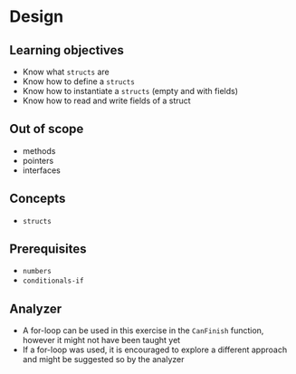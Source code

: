 # Design

## Learning objectives

- Know what `structs` are
- Know how to define a `structs`
- Know how to instantiate a `structs` (empty and with fields)
- Know how to read and write fields of a struct

## Out of scope

- methods
- pointers
- interfaces

## Concepts

- `structs`

## Prerequisites

- `numbers`
- `conditionals-if`

## Analyzer

- A for-loop can be used in this exercise in the `CanFinish` function, however it might not have been taught yet
- If a for-loop was used, it is encouraged to explore a different approach and might be suggested so by the analyzer

